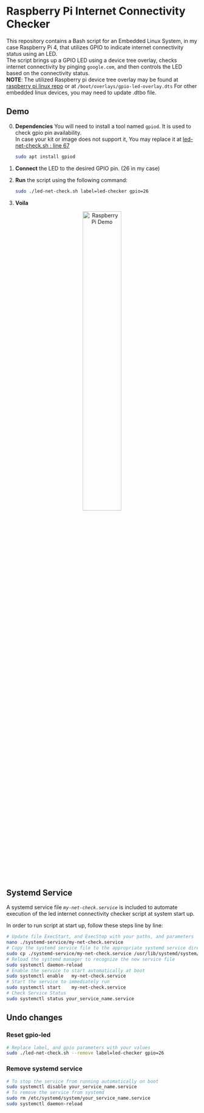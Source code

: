 # Raspberry Pi Internet Connectivity Checker

This repository contains a Bash script for an Embedded Linux System, in my case Raspberry Pi 4, that utilizes GPIO to indicate internet connectivity status using an LED. <br>
The script brings up a GPIO LED using a device tree overlay, checks internet connectivity by pinging `google.com`, and then controls the LED based on the connectivity status.<br>
**NOTE**: The utilized Raspberry pi device tree overlay may be found at [raspberry pi linux repo](https://github.com/raspberrypi/linux/blob/rpi-6.1.y/arch/arm/boot/dts/overlays/gpio-led-overlay.dts) or at `/boot/overlays/gpio-led-overlay.dts`
For other embedded linux devices, you may need to update .dtbo file.

## Demo

0. **Dependencies** You will need to install a tool named `gpiod`. It is used to check gpio pin availability.<br>
In case your kit or image does not support it, You may replace it at [led-net-check.sh : line 67](https://github.com/AladdinT/led-internet-check/blob/master/led-ner-check.sh#L67)

    ```bash
    sudo apt install gpiod
    ```

1. **Connect** the LED to the desired GPIO pin. (26 in my case)
2. **Run** the script using the following command:
    ```bash
    sudo ./led-net-check.sh label=led-checker gpio=26 
    ```
3. **Voila**
<div style="text-align:center;">
    <img src="./media/demo.gif" alt="Raspberry Pi Demo" style="width:45%; text-align:center;">
    <!-- <img src="https://raw.githubusercontent.com/AladdinT/led-internet-check/master/media/demo.gif" alt="Raspberry Pi Demo" style="width:45%; text-align:center;"> -->
</div>

## Systemd Service
A systemd service file _`my-net-check.service`_ is included to automate execution of the led internet connectivity checker script at system start up.

In order to run script at start up, follow these steps line by line:

```bash
# Update file ExecStart, and ExecStop with your paths, and parameters
nano ./systemd-service/my-net-check.service
# Copy the systemd service file to the appropriate systemd service directory
sudo cp ./systemd-service/my-net-check.service /usr/lib/systemd/system/
# Reload the systemd manager to recognize the new service file
sudo systemctl daemon-reload
# Enable the service to start automatically at boot
sudo systemctl enable   my-net-check.service
# Start the service to immediately run
sudo systemctl start    my-net-check.service
# Check Service Status
sudo systemctl status your_service_name.service
```

## Undo changes
### Reset gpio-led

```bash
# Replace label, and gpio parameters with your values
sudo ./led-net-check.sh --remove label=led-checker gpio=26 
```

### Remove systemd service 
```bash
# To stop the service from running automatically on boot
sudo systemctl disable your_service_name.service
# To remove the service from systemd
sudo rm /etc/systemd/system/your_service_name.service
sudo systemctl daemon-reload
```